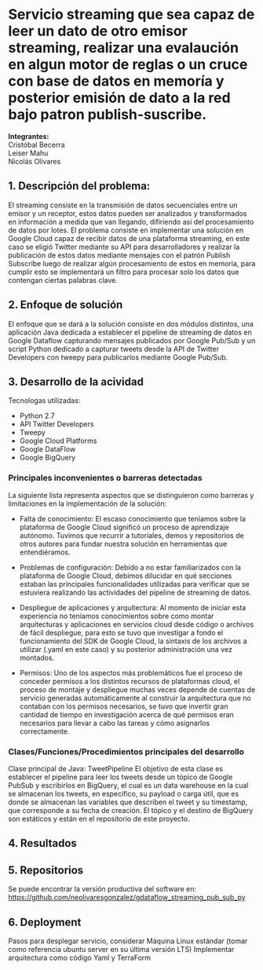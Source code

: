 # **Servicio streaming que sea capaz de leer un dato de otro emisor streaming, realizar una evalaución en algun motor de reglas o un cruce con base de datos en memoría y posterior emisión de dato a la red bajo patron publish-suscribe.**

**Integrantes:** <br />
Cristóbal Becerra <br />
Leiser Mahu<br />
Nicolás Olivares <br />

## 1. Descripción del problema:

El streaming consiste en la transmisión de datos secuenciales entre un emisor y un receptor, estos datos pueden ser analizados y transformados en información a medida que van llegando, difiriendo así del procesamiento de datos por lotes.
El problema consiste en implementar una solución en Google Cloud capaz de recibir datos de una plataforma streaming, en este caso se eligió Twitter mediante su API para desarrolladores y realizar la publicación de estos datos mediante mensajes con el patrón Publish Subscribe luego de realizar algún procesamiento de estos en memoria, para cumplir esto se implementará un filtro para procesar solo los datos que contengan ciertas palabras clave.

## 2. Enfoque de solución

El enfoque que se dará a la solución consiste en dos módulos distintos, una aplicación Java dedicada a establecer el pipeline de streaming de datos en Google Dataflow capturando mensajes publicados por Google Pub/Sub y un script Python dedicado a capturar tweets desde la API de Twitter Developers con tweepy para publicarlos mediante Google Pub/Sub.

## 3. Desarrollo de la acividad

Tecnologas utilizadas:

- Python 2.7 <br />
- API Twitter Developers <br />
- Tweepy <br />
- Google Cloud Platforms <br />
- Google DataFlow <br />
- Google BigQuery <br />


### Principales inconvenientes o barreras detectadas

La siguiente lista representa aspectos que se distinguieron como barreras y limitaciones en la implementación de la solución:

- Falta de conocimiento: El escaso conocimiento que teníamos sobre la plataforma de Google Cloud significó un proceso de aprendizaje autónomo. Tuvimos que recurrir a tutoriales, demos y repositorios de otros autores para fundar nuestra solución en herramientas que entendiéramos.

- Problemas de configuración: Debido a no estar familiarizados con la plataforma de Google Cloud, debimos dilucidar en qué secciones estaban las principales funcionalidades utilizadas para verificar que se estuviera realizando las actividades del pipeline de streaming de datos.

- Despliegue de aplicaciones y arquitectura: Al momento de iniciar esta experiencia no teníamos conocimientos sobre como montar arquitecturas y aplicaciones en servicios cloud desde código o archivos de fácil despliegue, para esto se tuvo que investigar a fondo el funcionamiento del SDK de Google Cloud, la sintaxis de los archivos a utilizar (.yaml en este caso) y su posterior administración una vez montados.
 
- Permisos: Uno de los aspectos más problemáticos fue el proceso de conceder permisos a los distintos recursos de plataformas cloud, el proceso de montaje y despliegue muchas veces depende de cuentas de servicio generadas automáticamente al construir la arquitectura que no contaban con los permisos necesarios, se tuvo que invertir gran cantidad de tiempo en investigación acerca de qué permisos eran necesarios para llevar a cabo las tareas y cómo asignarlos correctamente.

### Clases/Funciones/Procedimientos principales del desarrollo

Clase principal de Java: TweetPipeline
El objetivo de esta clase es establecer el pipeline para leer los tweets desde un tópico de Google PubSub y escribirlos en BigQuery, el cual es un data warehouse en la cual se almacenan los tweets, en específico, su payload o carga útil, que es donde se almacenan las variables que describen el tweet y su timestamp, que corresponde a su fecha de creación.
El tópico y el destino de BigQuery son estáticos y están en el repositorio de este proyecto.


## 4. Resultados



## 5. Repositorios

Se puede encontrar la versión productiva del software en: https://github.com/neolivaresgonzalez/gdataflow_streaming_pub_sub_py 

## 6. Deployment

Pasos para desplegar servicio, considerar
Máquina Linux estándar (tomar como referencia ubuntu server en su última versión LTS)
Implementar arquitectura como código Yaml y TerraForm



